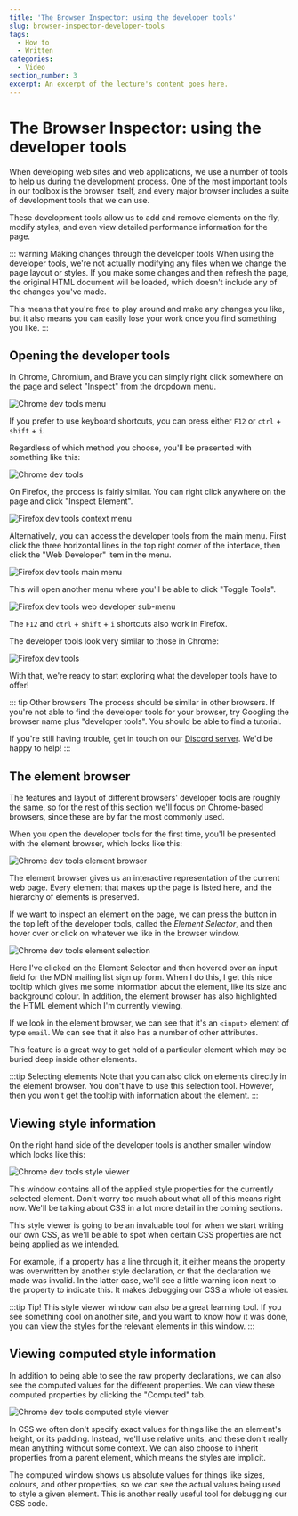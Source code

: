 ```yaml
---
title: 'The Browser Inspector: using the developer tools'
slug: browser-inspector-developer-tools
tags:
  - How to
  - Written
categories:
  - Video
section_number: 3
excerpt: An excerpt of the lecture's content goes here.
---
```


# The Browser Inspector: using the developer tools

When developing web sites and web applications, we use a number of tools to help us during the development process. One of the most important tools in our toolbox is the browser itself, and every major browser includes a suite of development tools that we can use.

These development tools allow us to add and remove elements on the fly, modify styles, and even view detailed performance information for the page.

::: warning Making changes through the developer tools
When using the developer tools, we're not actually modifying any files when we change the page layout or styles. If you make some changes and then refresh the page, the original HTML document will be loaded, which doesn't include any of the changes you've made.

This means that you're free to play around and make any changes you like, but it also means you can easily lose your work once you find something you like.
:::

## Opening the developer tools

In Chrome, Chromium, and Brave you can simply right click somewhere on the page and select "Inspect" from the dropdown menu.

![Chrome dev tools menu](./assets/chrome_dev_tools_menu.png)

If you prefer to use keyboard shortcuts, you can press either `F12` or `ctrl` + `shift` + `i`.

Regardless of which method you choose, you'll be presented with something like this:

![Chrome dev tools](./assets/chrome_dev_tools.png)

On Firefox, the process is fairly similar. You can right click anywhere on the page and click "Inspect Element".

![Firefox dev tools context menu](./assets/firefox_dev_tools_menu_1.png)

Alternatively, you can access the developer tools from the main menu. First click the three horizontal lines in the top right corner of the interface, then click the "Web Developer" item in the menu.

![Firefox dev tools main menu](./assets/firefox_dev_tools_menu_2.png)

This will open another menu where you'll be able to click "Toggle Tools".

![Firefox dev tools web developer sub-menu](./assets/firefox_dev_tools_menu_3.png)

The `F12` and `ctrl` + `shift` + `i` shortcuts also work in Firefox.

The developer tools look very similar to those in Chrome:

![Firefox dev tools](./assets/firefox_dev_tools.png)

With that, we're ready to start exploring what the developer tools have to offer!

::: tip Other browsers
The process should be similar in other browsers. If you're not able to find the developer tools for your browser, try Googling the browser name plus "developer tools". You should be able to find a tutorial.

If you're still having trouble, get in touch on our [Discord server](https://discord.gg/BBWwyMq). We'd be happy to help!
:::

## The element browser

The features and layout of different browsers' developer tools are roughly the same, so for the rest of this section we'll focus on Chrome-based browsers, since these are by far the most commonly used.

When you open the developer tools for the first time, you'll be presented with the element browser, which looks like this:

![Chrome dev tools element browser](./assets/chrome_element_browser.png)

The element browser gives us an interactive representation of the current web page. Every element that makes up the page is listed here, and the hierarchy of elements is preserved.

If we want to inspect an element on the page, we can press the button in the top left of the developer tools, called the _Element Selector_, and then hover over or click on whatever we like in the browser window.

![Chrome dev tools element selection](./assets/chrome_element_select.png)

Here I've clicked on the Element Selector and then hovered over an input field for the MDN mailing list sign up form. When I do this, I get this nice tooltip which gives me some information about the element, like its size and background colour. In addition, the element browser has also highlighted the HTML element which I'm currently viewing.

If we look in the element browser, we can see that it's an `<input>` element of type `email`. We can see that it also has a number of other attributes.

This feature is a great way to get hold of a particular element which may be buried deep inside other elements.

:::tip Selecting elements
Note that you can also click on elements directly in the element browser. You don't have to use this selection tool. However, then you won't get the tooltip with information about the element.
:::

## Viewing style information

On the right hand side of the developer tools is another smaller window which looks like this:

![Chrome dev tools style viewer](./assets/chrome_style_viewer.png)

This window contains all of the applied style properties for the currently selected element. Don't worry too much about what all of this means right now. We'll be talking about CSS in a lot more detail in the coming sections.

This style viewer is going to be an invaluable tool for when we start writing our own CSS, as we'll be able to spot when certain CSS properties are not being applied as we intended.

For example, if a property has a line through it, it either means the property was overwritten by another style declaration, or that the declaration we made was invalid. In the latter case, we'll see a little warning icon next to the property to indicate this. It makes debugging our CSS a whole lot easier.

:::tip Tip!
This style viewer window can also be a great learning tool. If you see something cool on another site, and you want to know how it was done, you can view the styles for the relevant elements in this window.
:::

## Viewing computed style information

In addition to being able to see the raw property declarations, we can also see the computed values for the different properties. We can view these computed properties by clicking the "Computed" tab.

![Chrome dev tools computed style viewer](./assets/chrome_computed_style_viewer.png)

In CSS we often don't specify exact values for things like the an element's height, or its padding. Instead, we'll use relative units, and these don't really mean anything without some context. We can also choose to inherit properties from a parent element, which means the styles are implicit.

The computed window shows us absolute values for things like sizes, colours, and other properties, so we can see the actual values being used to style a given element. This is another really useful tool for debugging our CSS code.
